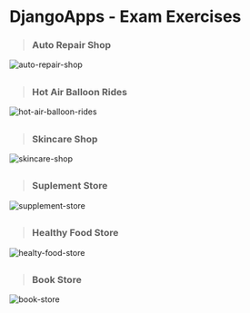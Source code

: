 # DjangoApps - Exam Exercises

>### Auto Repair Shop
![auto-repair-shop](https://github.com/user-attachments/assets/fe5bff15-eb2e-4288-ab85-27ef67712d5a)
##
>### Hot Air Balloon Rides
![hot-air-balloon-rides](https://github.com/user-attachments/assets/00735f28-6a68-4052-b2bc-0ecf549420bf)
##
>### Skincare Shop
![skincare-shop](https://github.com/user-attachments/assets/aef5d194-e0ac-46eb-b341-427356b5a819)
##
>### Suplement Store
![supplement-store](https://github.com/user-attachments/assets/520ec1e8-dbdb-4c19-b628-d1b3a0d666fa)
##
>### Healthy Food Store
![healty-food-store](https://github.com/user-attachments/assets/64e1d50c-5d91-44a7-89dc-ed327278292e)
##
>### Book Store
![book-store](https://github.com/user-attachments/assets/57d842d5-13cb-48c8-a971-73c65d219a79)
